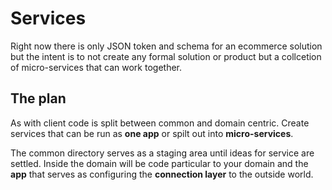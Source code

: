 
# Services

Right now there is only JSON token and schema for an ecommerce solution but the intent is to not create any formal solution or product but a collcetion of micro-services that can work together.

## The plan

As with client code is split between common and domain centric. Create services that can be run as **one app** or spilt out into **micro-services**.

The common directory serves as a staging area until ideas for service are settled. Inside the domain will be code particular to your domain and the **app** that serves as configuring the **connection layer** to the outside world.


